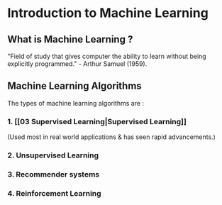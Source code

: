 # Introduction to Machine Learning

## What is Machine Learning ?
"Field of study that gives computer the ability to learn without being explicitly programmed." - Arthur Samuel (1959).

## Machine Learning Algorithms
The  types of machine learning algorithms are :
### 1. [[03 Supervised Learning|Supervised Learning]]
(Used most in real world applications & has seen rapid advancements.)
### 2. Unsupervised Learning
### 3. Recommender systems
### 4. Reinforcement Learning
